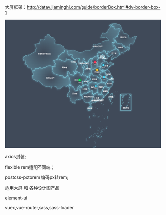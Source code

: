 大屏框架：http://datav.jiaminghi.com/guide/borderBox.html#dv-border-box-1

![sreen-map.png](src%2Fassets%2Fsreen-map.png)

axios封装;

flexible rem适配不同端；

postcss-pxtorem 编码px转rem; 

适用大屏 和 各种设计图产品

element-ui 

vuex,vue-router,sass,sass-loader



